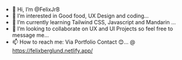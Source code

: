 - 👋 Hi, I’m @FelixJrB
- 👀 I’m interested in Good food, UX Design and coding...
- 🌱 I’m currently learning Tailwind CSS, Javascript and Mandarin ...
- 💞️ I’m looking to collaborate on UX and UI Projects so feel free to message me...
- 📫 How to reach me: Via Portfolio Contact 😊...
@ https://felixberglund.netlify.app/
<!---
FelixJrB/FelixJrB is a ✨ special ✨ repository because its `README.md` (this file) appears on your GitHub profile.
You can click the Preview link to take a look at your changes.
--->
